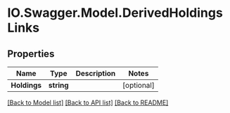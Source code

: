 # IO.Swagger.Model.DerivedHoldingsLinks
## Properties

Name | Type | Description | Notes
------------ | ------------- | ------------- | -------------
**Holdings** | **string** |  | [optional] 

[[Back to Model list]](../README.md#documentation-for-models) [[Back to API list]](../README.md#documentation-for-api-endpoints) [[Back to README]](../README.md)

